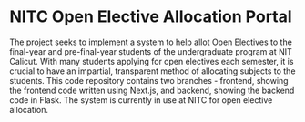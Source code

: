 # NITC Open Elective Allocation Portal

The project seeks to implement a system to help allot Open Electives to the final-year and pre-final-year students of the undergraduate program at NIT Calicut. With many students applying for open electives each semester, it is crucial to have an impartial, transparent method of allocating subjects to the students.  This code repository contains two branches - frontend, showing the frontend code written using Next.js, and backend, showing the backend code in Flask. The system is currently in use at NITC for open elective allocation.
